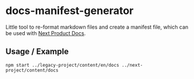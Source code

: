 # docs-manifest-generator

Little tool to re-format markdown files and create a manifest file, which can be
used with [Next Product Docs](https://github.com/opstrace/next-product-docs).

## Usage / Example

    npm start ../legacy-project/content/en/docs ../next-project/content/docs
